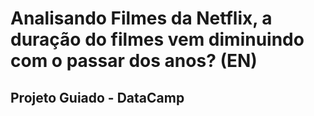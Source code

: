 # Analisando Filmes da Netflix, a duração do filmes vem diminuindo com o passar dos anos? (EN)
## Projeto Guiado - DataCamp 

